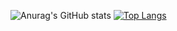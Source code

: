 ![Anurag's GitHub stats](https://github-readme-stats.vercel.app/api?username=SyafaHadyan&count_private=true&show_icons=true&theme=dark)
[![Top Langs](https://github-readme-stats.vercel.app/api/top-langs/?username=SyafaHadyan&langs_count=10)](https://github.com/anuraghazra/github-readme-stats)
